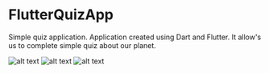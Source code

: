 # FlutterQuizApp
Simple quiz application. Application created using Dart and Flutter. It allow's us to complete simple quiz about our planet.

![alt text](https://raw.githubusercontent.com/Arthurgt/FlutterQuizApp/master/Github_1.png)
![alt text](https://raw.githubusercontent.com/Arthurgt/FlutterQuizApp/master/Github_2.png)
![alt text](https://raw.githubusercontent.com/Arthurgt/FlutterQuizApp/master/Github_3.png)
